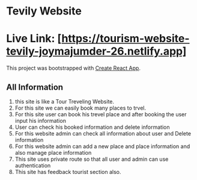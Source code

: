 # Tevily Website
# Live Link: [https://tourism-website-tevily-joymajumder-26.netlify.app]
This project was bootstrapped with [Create React App](https://tourism-website-tevily-joymajumder-26.netlify.app).
## All Information
1. this site is like a Tour Treveling Website.
2. For this site we can easily book many places to trvel.
3. For this site user can book his trevel place and after booking the user input his information
4. User can check his booked information and delete information
5. For this website admin can check all information about user and Delete information
6. For this website admin can add a new place and place information and also manage place information 
7. This site uses private route so that all user and admin can use authentication
8. This site has feedback tourist section also.

